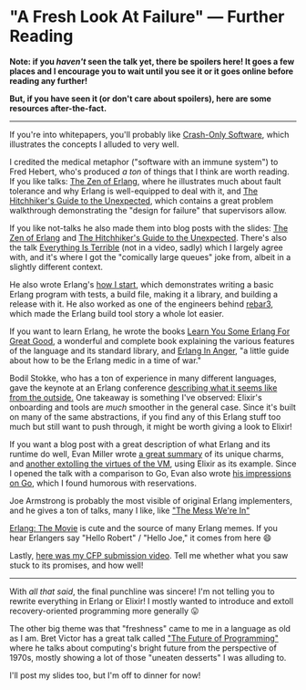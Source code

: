 # "A Fresh Look At Failure" — Further Reading

**Note: if you _haven't_ seen the talk yet, there be spoilers here! It goes a
few places and I encourage you to wait until you see it or it goes online before
reading any further!**

**But, if you have seen it (or don't care about spoilers), here are some
resources after-the-fact.**

---

If you're into whitepapers, you'll probably like [Crash-Only Software][18],
which illustrates the concepts I alluded to very well.

I credited the medical metaphor ("software with an immune system") to Fred
Hebert, who's produced _a ton_ of things that I think are worth reading. If you
like talks: [The Zen of Erlang][1], where he illustrates much about fault
tolerance and why Erlang is well-equipped to deal with it, and [The Hitchhiker's
Guide to the Unexpected][3], which contains a great problem walkthrough
demonstrating the "design for failure" that supervisors allow.

If you like not-talks he also made them into blog posts with the slides:
[The Zen of Erlang][2] and [The Hitchhiker's Guide to the Unexpected][4].
There's also the talk [Everything Is Terrible][13] (not in a video, sadly) which
I largely agree with, and it's where I got the "comically large queues" joke
from, albeit in a slightly different context.

He also wrote Erlang's [how I start][5], which demonstrates writing a basic Erlang
program with tests, a build file, making it a library, and building a release
with it. He also worked as one of the engineers behind [rebar3][6], which made the
Erlang build tool story a whole lot easier.

If you want to learn Erlang, he wrote the books [Learn You Some Erlang For
Great Good][7], a wonderful and complete book explaining the various features of
the language and its standard library, and [Erlang In Anger][8], "a little
guide about how to be the Erlang medic in a time of war."

Bodil Stokke, who has a ton of experience in many different languages, gave the
keynote at an Erlang conference [describing what it seems like from the outside.][14]
One takeaway is something I've observed: Elixir's onboarding and tools are
_much_ smoother in the general case. Since it's built on many of the same
abstractions, if you find any of this Erlang stuff too much but still want to
push through, it might be worth giving a look to Elixir!

If you want a blog post with a great description of what Erlang and its runtime do
well, Evan Miller wrote [a great summary][9] of its unique charms, and [another
extolling the virtues of the VM][10], using Elixir as its example. Since I
opened the talk with a comparison to Go, Evan also wrote [his impressions on
Go][11], which I found humorous with reservations.

Joe Armstrong is probably the most visible of original Erlang implementers, and
he gives a ton of talks, many I like, like ["The Mess We're In"][15]

[Erlang: The Movie][17] is cute and the source of many Erlang memes. If you
hear Erlangers say "Hello Robert" / "Hello Joe," it comes from here 😄

Lastly, [here was my CFP submission video][19]. Tell me whether what you saw
stuck to its promises, and how well!

---

With _all that said_, the final punchline was sincere! I'm not telling you to
rewrite everything in Erlang or Elixir! I mostly wanted to introduce and extoll
recovery-oriented programming more generally 😛

The other big theme was that "freshness" came to me in a language as old as I
am. Bret Victor has a great talk called ["The Future of Programming"][12] where
he talks about computing's bright future from the perspective of 1970s, mostly
showing a lot of those "uneaten desserts" I was alluding to.

I'll post my slides too, but I'm off to dinner for now!

   [1]: https://www.youtube.com/watch?v=4ZIPijEqrNI
   [2]: https://ferd.ca/the-zen-of-erlang.html
   [3]: https://www.youtube.com/watch?v=W0BR_tWZChQ
   [4]: https://ferd.ca/the-hitchhiker-s-guide-to-the-unexpected.html
   [5]: https://howistart.org/posts/erlang/1/index.html
   [6]: https://www.rebar3.org/
   [7]: http://learnyousomeerlang.com/content
   [8]: http://www.erlang-in-anger.com/
   [9]: https://www.evanmiller.org/why-i-program-in-erlang.html
   [10]: https://www.evanmiller.org/elixir-ram-and-the-template-of-doom.html
   [11]: https://www.evanmiller.org/four-days-of-go.html
   [12]: https://www.youtube.com/watch?v=8pTEmbeENF4
   [13]: https://ferd.ca/tout-est-terrible.html
   [14]: https://www.youtube.com/watch?v=INR05pntXnk
   [15]: https://www.youtube.com/watch?v=lKXe3HUG2l4
   [17]: https://www.youtube.com/watch?v=xrIjfIjssLE
   [18]: https://www.usenix.org/legacy/events/hotos03/tech/full_papers/candea/candea.pdf
   [19]: /files/2018/2/pablo_meier_deconstruct.mp4
